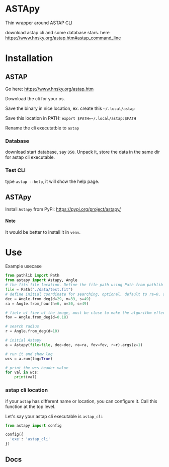 # ASTApy

Thin wrapper around ASTAP CLI

download astap cli and some database stars.
here https://www.hnsky.org/astap.htm#astap_command_line

# Installation

## ASTAP

Go here: https://www.hnsky.org/astap.htm

Download the cli for your os.

Save the binary in nice location, ex. create this `~/.local/astap`

Save this location in PATH: `export $PATH=~/.local/astap:$PATH`

Rename the cli executatble to `astap`

### Database

download start database, say `D50`. Unpack it, store the data in the same dir for astap cli executable.

### Test CLI

type `astap --help`, it will show the help page.

## ASTApy

Install `Astapy` from PyPi: https://pypi.org/project/astapy/

#### Note

It would be better to install it in `venv`.

# Use

Example usecase

```python
from pathlib import Path
from astapy import Astapy, Angle
# the fits file location. Define the file path using Path from pathlib
file = Path("./data/test.fit")
# define initial coordinate for searching, optional, default to ra=0, dec=0
dec = Angle.from_deg(d=29, m=39, s=49)
ra = Angle.from_hour(h=6, m=30, s=49)

# fielv of fiev of the image, must be close to make the algorithm effective
fov = Angle.from_deg(d=0.18)

# search radius
r = Angle.from_deg(d=10)

# initial Astapy
a = Astapy(file=file, dec=dec, ra=ra, fov=fov, r=r).args(z=1)

# run it and show log
wcs = a.run(log=True)

# print the wcs header value
for val in wcs:
    print(val)
```

### astap cli location

if your `astap` has different name or location, you can configure it. Call this function at the top level.

Let's say your astap cli executable is `astap_cli`


```python
from astapy import config

config({
  'exe': 'astap_cli'
})
```

## Docs

